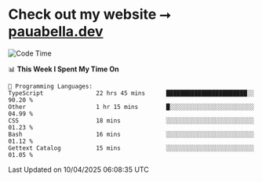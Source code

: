 # Check out my website ⭢ [pauabella.dev](https://pauabella.dev)

<!--START_SECTION:waka-->
![Code Time](http://img.shields.io/badge/Code%20Time-4%2C310%20hrs%208%20mins-blue)

📊 **This Week I Spent My Time On** 

```text
💬 Programming Languages: 
TypeScript               22 hrs 45 mins      ███████████████████████░░   90.20 % 
Other                    1 hr 15 mins        █░░░░░░░░░░░░░░░░░░░░░░░░   04.99 % 
CSS                      18 mins             ░░░░░░░░░░░░░░░░░░░░░░░░░   01.23 % 
Bash                     16 mins             ░░░░░░░░░░░░░░░░░░░░░░░░░   01.12 % 
Gettext Catalog          15 mins             ░░░░░░░░░░░░░░░░░░░░░░░░░   01.05 % 
```


 Last Updated on 10/04/2025 06:08:35 UTC
<!--END_SECTION:waka-->
